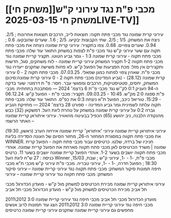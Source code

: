 # [[משחק חי]]מכבי פ"ת נגד עירוני ק"ש משחק חי 2025-03-15LIVE-TV]]

עירוני קרית שמונה נגד מכבי פתח תקוה: תוצאות לייב, הרכבים
תוצאות אחרונות ; 2/5. ניצח את המשחק. 1/5 ; 2/5. שתי הקבוצות יבקיעו. 2/5 ; 1.6. שערים שהובקעו. 0.6 ; 0.94. שערים צפויים. 0.68.
צפו בתקציר: עירוני קרית שמונה ניצחה את מכבי פתח תקוה עם שער
עירוני ק"ש נגד מכבי פ"ת לצפות במשחק התואר עוד שלה: מכבי פתח
מכבי פתח תקוה - עירוני קרית שמונה 1:3 - גמר גביע הטוטו. תקציר
קריית שמונה נגד מכבי פתח תקווה 1-2 תקציר המשחק
עירוני קריית שמונה - לוח משחקים, סגל, חדשות ותקצירים
אין מזל: מכת הפציעות של הפועל ק"ש. לא פחות משישה שחקנים ייעדרו נגד מכבי פ"ת. שאהין צפוי לפתוח כמגן שמאלי. 07.03.25.
מכבי פתח תקוה 2 - 0 עירוני קרית שמונה (28.12) - (גביע המדינה)
מכבי פתח תקוה 2 - 0 עירוני קרית שמונה:סיכום המשחק, יחסים, סטטיסטיקות, הרכבים ומפגשי עבר.
חסר: פ" ‏ת
דרמטי: שער בדקה ה-94 העניק 0:1 לק''ש נגד מכבי פ''ת
6 בדצמ׳ 2024 — מסתבכת בתחתית: מכבי פ"ת ספגה 2:0 מק"ש. 10:45 - 09.03.25. תקציר: מכבי פ"ת - הפועל ק"ש. 06.12.24 - 15:29. טוריאל כיכב, הפועל ת"א ניצחה 0:3 את כפ"ס.
התואר עוד שלה: מכבי פתח תקוה עלתה לשמינית גמר גביע המדינה - ספורט
28 בדצמ׳ 2024 — מחזיקת הגביע גברה 0:2 על עירוני קרית שמונה במשחק על טהרת ליגת העל. דמשקאן (32) כבש מהנקודה הלבנה, ניב יהושע (65) הכפיל בבעיטה מהאוויר.
עירוני איתוראן קריית שמונה – האתר הרשמי

עירוני איתוראן קריית שמונה
עירוני ׳איתוראן׳ קריית שמונה אירחה הערב (ראשון, 19:30) את מכבי פתח תקווה במסגרת המחזור ה-26, מחזור הסיום של העונה הסדירה בליגת WINNER. חניכיו של ברדה, שלטו.
כרטיסים עבור מכבי פתח תקוה - הפועל קרית שמונה | משרד הכרטיסים לאן
מכבי פתח תקווה מארחת את הפועל קריית שמונה. אוהדי מכבי פתח תקווה יושבים בשער 1-2. אוהדי הפועל קריית שמונה יושבים בשער 11. כרטיס כניסה : 27 ש"ח
ליגת העל Winner
מכבי פ"ת, -1 - -1, עירוני ק"ש ; שבת, 15/03, 18:30 ; הפועל חדרה, -1 - -1, עירוני טבריה.
מכבי פ"ת
עירוני ק"ש
מכבי ת"א
מכבי חיפה
תמונות
סיקור המשחק: מכבי פתח תקווה נגד עירוני קריית שמונה – עירוני
סיקור המשחק: מכבי פתח תקווה נגד עירוני קריית שמונה – עירוני

עירוני איתוראן קריית שמונה
מכירת הכרטיסים למשחק מול ק"ש - מועדון הכדורגל מכבי תל אביב
מכירת הכרטיסים למשחק מול ק"ש - מועדון הכדורגל מכבי תל אביב

מועדון הכדורגל מכבי תל אביב
מכבי חיפה נגד עירוני קריית שמונה 3:0 2012\2011
מכבי חיפה נגד עירוני קריית שמונה 3:0 2012\2011
הצג עוד תמונות
לרוב אנשים מחפשים גם
עירוני קריית שמונה שחקנים
עירוני קריית שמונה כרטיסים